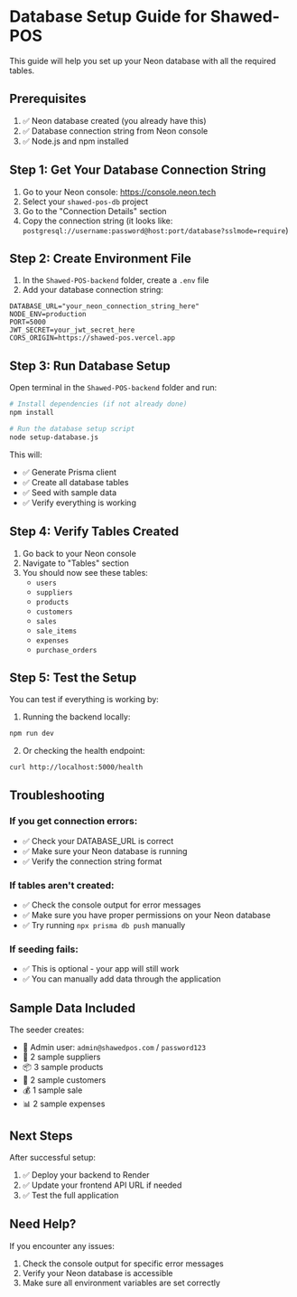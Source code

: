 # Database Setup Guide for Shawed-POS

This guide will help you set up your Neon database with all the required tables.

## Prerequisites

1. ✅ Neon database created (you already have this)
2. ✅ Database connection string from Neon console
3. ✅ Node.js and npm installed

## Step 1: Get Your Database Connection String

1. Go to your Neon console: https://console.neon.tech
2. Select your `shawed-pos-db` project
3. Go to the "Connection Details" section
4. Copy the connection string (it looks like: `postgresql://username:password@host:port/database?sslmode=require`)

## Step 2: Create Environment File

1. In the `Shawed-POS-backend` folder, create a `.env` file
2. Add your database connection string:

```env
DATABASE_URL="your_neon_connection_string_here"
NODE_ENV=production
PORT=5000
JWT_SECRET=your_jwt_secret_here
CORS_ORIGIN=https://shawed-pos.vercel.app
```

## Step 3: Run Database Setup

Open terminal in the `Shawed-POS-backend` folder and run:

```bash
# Install dependencies (if not already done)
npm install

# Run the database setup script
node setup-database.js
```

This will:
- ✅ Generate Prisma client
- ✅ Create all database tables
- ✅ Seed with sample data
- ✅ Verify everything is working

## Step 4: Verify Tables Created

1. Go back to your Neon console
2. Navigate to "Tables" section
3. You should now see these tables:
   - `users`
   - `suppliers`
   - `products`
   - `customers`
   - `sales`
   - `sale_items`
   - `expenses`
   - `purchase_orders`

## Step 5: Test the Setup

You can test if everything is working by:

1. Running the backend locally:
```bash
npm run dev
```

2. Or checking the health endpoint:
```bash
curl http://localhost:5000/health
```

## Troubleshooting

### If you get connection errors:
- ✅ Check your DATABASE_URL is correct
- ✅ Make sure your Neon database is running
- ✅ Verify the connection string format

### If tables aren't created:
- ✅ Check the console output for error messages
- ✅ Make sure you have proper permissions on your Neon database
- ✅ Try running `npx prisma db push` manually

### If seeding fails:
- ✅ This is optional - your app will still work
- ✅ You can manually add data through the application

## Sample Data Included

The seeder creates:
- 👤 Admin user: `admin@shawedpos.com` / `password123`
- 🏪 2 sample suppliers
- 📦 3 sample products
- 👥 2 sample customers
- 💰 1 sample sale
- 📊 2 sample expenses

## Next Steps

After successful setup:
1. ✅ Deploy your backend to Render
2. ✅ Update your frontend API URL if needed
3. ✅ Test the full application

## Need Help?

If you encounter any issues:
1. Check the console output for specific error messages
2. Verify your Neon database is accessible
3. Make sure all environment variables are set correctly
